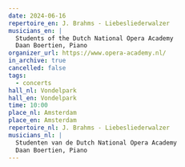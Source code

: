 ```yaml
---
date: 2024-06-16
repertoire_en: J. Brahms - Liebesliederwalzer
musicians_en: |
  Students of the Dutch National Opera Academy
  Daan Boertien, Piano
organizer_url: https://www.opera-academy.nl/
in_archive: true
cancelled: false
tags:
  - concerts
hall_nl: Vondelpark
hall_en: Vondelpark
time: 10:00
place_nl: Amsterdam
place_en: Amsterdam
repertoire_nl: J. Brahms - Liebesliederwalzer
musicians_nl: |
  Studenten van de Dutch National Opera Academy
  Daan Boertien, Piano
---
```

